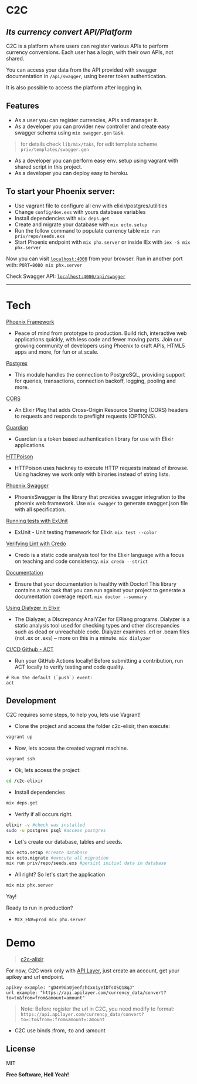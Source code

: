 # C2C 
## _Its currency convert API/Platform_

C2C is a platform where users can register various APIs to perform currency conversions. Each user has a login, with their own APIs, not shared.

You can access your data from the API provided with swagger documentation in `/api/swagger`, using bearer token authentication.

It is also possible to access the platform after logging in.

## Features
- As a user you can register currencies, APIs and manager it.
- As a developer you can provider new controller and create easy swagger schema using `mix swagger.gen` task.
>for details check `lib/mix/taks`, for edit template scheme `priv/templates/swagger.gen`
- As a developer you can perform easy env. setup using vagrant with shared script in this project.
- As a developer you can deploy easy to heroku.

## To start your Phoenix server:

- Use vagrant file to configure all env with elixir/postgres/utilities
- Change `config/dev.exs` with yours database variables
- Install dependencies with `mix deps.get`
- Create and migrate your database with `mix ecto.setup`
- Run the follow command to populate currency table `mix run priv/repo/seeds.exs`
- Start Phoenix endpoint with `mix phx.server` or inside IEx with `iex -S mix phx.server`

Now you can visit [`localhost:4000`](http://localhost:4000) from your browser.
Run in another port with:  `PORT=8080 mix phx.server`

Check Swagger API: [`localhost:4000/api/swagger`](http://localhost:4000/api/swagger)

<hr />

# Tech

[Phoenix Framework](https://phoenixframework.org/)
- Peace of mind from prototype to production.
Build rich, interactive web applications quickly, with less code and fewer moving parts. Join our growing community of developers using Phoenix to craft APIs, HTML5 apps and more, for fun or at scale.

[Postgrex](https://hexdocs.pm/postgrex/Postgrex.html)
- This module handles the connection to PostgreSQL, providing support for queries, transactions, connection backoff, logging, pooling and more.

[CORS](https://hex.pm/packages/cors_plug)
- An Elixir Plug that adds Cross-Origin Resource Sharing (CORS) headers to requests and responds to preflight requests (OPTIONS).

[Guardian](https://github.com/ueberauth/guardian)
- Guardian is a token based authentication library for use with Elixir applications.

[HTTPoison](https://github.com/edgurgel/httpoison)
- HTTPoison uses hackney to execute HTTP requests instead of ibrowse. Using hackney we work only with binaries instead of string lists.

[Phoenix Swagger](https://github.com/xerions/phoenix_swagger)
- PhoenixSwagger is the library that provides swagger integration to the phoenix web framework. Use `mix swagger` to generate swagger.json file with all specification.

[Running tests with ExUnit](https://hexdocs.pm/ex_unit/ExUnit.html)
* ExUnit - Unit testing framework for Elixir.
`mix test --color`

[Verifying Lint with Credo](https://github.com/rrrene/credo)
* Credo is a static code analysis tool for the Elixir language with a focus on teaching and code consistency.
`mix credo --strict`

[Documentation](https://github.com/akoutmos/doctor)
* Ensure that your documentation is healthy with Doctor! This library contains a mix task that you can run against your project to generate a documentation coverage report.
`mix doctor --summary`

[Using Dialyzer in Elixir](https://github.com/jeremyjh/dialyxir)
* The Dialyzer, a DIscrepancy AnalYZer for ERlang programs. Dialyzer is a static analysis tool used for checking types and other discrepancies such as dead or unreachable code. Dialyzer examines .erl or .beam files (not .ex or .exs) – more on this in a minute.
`mix dialyzer`

[CI/CD Github - ACT](https://github.com/nektos/act)
* Run your GitHub Actions locally! Before submitting a contribution, run ACT locally to verify testing and code quality.
```
# Run the default (`push`) event:
act
```

## Development
C2C requires some steps, to help you, lets use Vagrant!
- Clone the project and access the folder c2c-elixir, then execute:
```sh
vagrant up
```
- Now, lets access the created vagrant machine.
```sh
vagrant ssh
```
- Ok, lets access the project:
```sh
cd /c2c-elixir
```
- Install dependencies 
```sh
mix deps.get
```
- Verify if all occurs right.
```sh
elixir -v #check was installed
sudo -u postgres psql #access postgres
```
- Let's create our database, tables and seeds.
```sh
mix ecto.setup #create database
mix ecto.migrate #execute all migration
mix run priv/repo/seeds.exs #persist initial data in database
```
- All right? So let's start the application
```sh
mix mix phx.server
```
Yay! 

Ready to run in production? 
- `MIX_ENV=prod mix phx.server`

# Demo
> [c2c-alixir](https://c2c-elixir.herokuapp.com/)
>
For now, C2C work only with [API Layer](https://apilayer.com/), just create an account, get your apikey and url endpoint.
``` 
apikey example: "gD4V9Ga0jeefzhCxn1yeIDTsOSQ18qJ"
url example: "https://api.apilayer.com/currency_data/convert?to=to&from=from&amount=amount"
```
> Note: Before register the url in C2C, you need modify to format:
> ``https://api.apilayer.com/currency_data/convert?to=:to&from=:from&amount=:amount``
- C2C use binds :from, :to and :amount

## License

MIT

**Free Software, Hell Yeah!**
